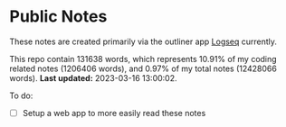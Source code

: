 # Public Notes

These notes are created primarily via the outliner app [Logseq](https://github.com/logseq/logseq) currently.

This repo contain 131638 words, which represents 10.91% of my coding related notes (1206406 words), and 0.97% of my total notes (12428066 words). **Last updated:** 2023-03-16 13:00:02. 

To do:

- [ ] Setup a web app to more easily read these notes
